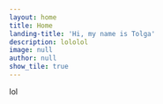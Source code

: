 ```yaml
---
layout: home
title: Home
landing-title: 'Hi, my name is Tolga'
description: lololol
image: null
author: null
show_tile: true
---
```


lol
